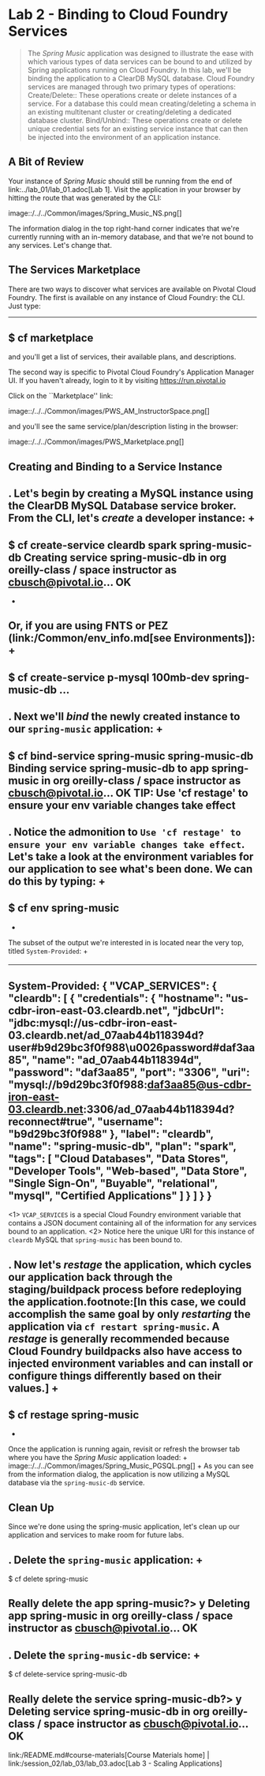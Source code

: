 # Lab 2 - Binding to Cloud Foundry Services

> The _Spring Music_ application was designed to illustrate the ease with which various types of data services can be bound to and utilized by Spring applications running on Cloud Foundry.
In this lab, we'll be binding the application to a ClearDB MySQL database.
> Cloud Foundry services are managed through two primary types of operations:
> Create/Delete:: These operations create or delete instances of a service.
> For a database this could mean creating/deleting a schema in an existing multitenant cluster or creating/deleting a dedicated database cluster.
> Bind/Unbind:: These operations create or delete unique credential sets for an existing service instance that can then be injected into the environment of an application instance.

## A Bit of Review

Your instance of _Spring Music_ should still be running from the end of link:../lab_01/lab_01.adoc[Lab 1].
Visit the application in your browser by hitting the route that was generated by the CLI:

image::/../../Common/images/Spring_Music_NS.png[]

The information dialog in the top right-hand corner indicates that we're currently running with an in-memory database, and that we're not bound to any services.
Let's change that.

## The Services Marketplace

There are two ways to discover what services are available on Pivotal Cloud Foundry.
The first is available on any instance of Cloud Foundry: the CLI. Just type:

----
$ cf marketplace
----

and you'll get a list of services, their available plans, and descriptions.

The second way is specific to Pivotal Cloud Foundry's Application Manager UI.
If you haven't already, login to it by visiting https://run.pivotal.io

Click on the ``Marketplace'' link:

image::/../../Common/images/PWS_AM_InstructorSpace.png[]

and you'll see the same service/plan/description listing in the browser:

image::/../../Common/images/PWS_Marketplace.png[]

## Creating and Binding to a Service Instance

. Let's begin by creating a MySQL instance using the ClearDB MySQL Database service broker.
From the CLI, let's _create_ a developer instance:
+
----
$ cf create-service cleardb spark spring-music-db
Creating service spring-music-db in org oreilly-class / space instructor as cbusch@pivotal.io...
OK
----
+
Or, if you are using FNTS or PEZ (link:/Common/env_info.md[see Environments]):
+
----
$ cf create-service p-mysql 100mb-dev spring-music-db
...
----

. Next we'll _bind_ the newly created instance to our `spring-music` application:
+
----
$ cf bind-service spring-music spring-music-db
Binding service spring-music-db to app spring-music in org oreilly-class / space instructor as cbusch@pivotal.io...
OK
TIP: Use 'cf restage' to ensure your env variable changes take effect
----

. Notice the admonition to `Use 'cf restage' to ensure your env variable changes take effect`.
Let's take a look at the environment variables for our application to see what's been done. We can do this by typing:
+
----
$ cf env spring-music
----
+
The subset of the output we're interested in is located near the very top, titled `System-Provided`:
+
####
----
System-Provided:
{
 "VCAP_SERVICES": {
  "cleardb": [
   {
    "credentials": {
     "hostname": "us-cdbr-iron-east-03.cleardb.net",
     "jdbcUrl": "jdbc:mysql://us-cdbr-iron-east-03.cleardb.net/ad_07aab44b118394d?user#b9d29bc3f0f988\u0026password#daf3aa85",
     "name": "ad_07aab44b118394d",
     "password": "daf3aa85",
     "port": "3306",
     "uri": "mysql://b9d29bc3f0f988:daf3aa85@us-cdbr-iron-east-03.cleardb.net:3306/ad_07aab44b118394d?reconnect#true",
     "username": "b9d29bc3f0f988"
    },
    "label": "cleardb",
    "name": "spring-music-db",
    "plan": "spark",
    "tags": [
     "Cloud Databases",
     "Data Stores",
     "Developer Tools",
     "Web-based",
     "Data Store",
     "Single Sign-On",
     "Buyable",
     "relational",
     "mysql",
     "Certified Applications"
    ]
   }
  ]
 }
}
----
<1> `VCAP_SERVICES` is a special Cloud Foundry environment variable that contains a JSON document containing all of the information for any services bound to an application.
<2> Notice here the unique URI for this instance of `cleardb` MySQL that `spring-music` has been bound to.
####

. Now let's _restage_ the application, which cycles our application back through the staging/buildpack process before redeploying the application.footnote:[In this case, we could accomplish the same goal by only _restarting_ the application via `cf restart spring-music`.
A _restage_ is generally recommended because Cloud Foundry buildpacks also have access to injected environment variables and can install or configure things differently based on their values.]
+
----
$ cf restage spring-music
----
+
Once the application is running again, revisit or refresh the browser tab where you have the _Spring Music_ application loaded:
+
image::/../../Common/images/Spring_Music_PGSQL.png[]
+
As you can see from the information dialog, the application is now utilizing a MySQL database via the `spring-music-db` service.

## Clean Up

Since we're done using the spring-music application, let's clean up our application and services to make room for future labs.

. Delete the `spring-music` application:
+
----
$ cf delete spring-music

Really delete the app spring-music?> y
Deleting app spring-music in org oreilly-class / space instructor as cbusch@pivotal.io...
OK
----
. Delete the `spring-music-db` service:
+
----
$ cf delete-service spring-music-db

Really delete the service spring-music-db?> y
Deleting service spring-music-db in org oreilly-class / space instructor as cbusch@pivotal.io...
OK
----

link:/README.md#course-materials[Course Materials home] | link:/session_02/lab_03/lab_03.adoc[Lab 3 - Scaling Applications]

